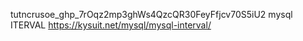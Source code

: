 tutncrusoe_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
mysql
ITERVAL
https://kysuit.net/mysql/mysql-interval/